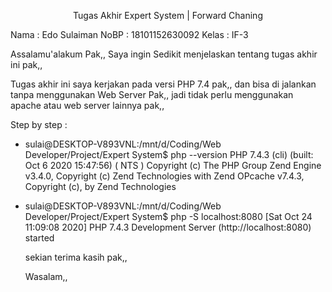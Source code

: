 <link rel="stylesheet" href="https://stackpath.bootstrapcdn.com/bootstrap/4.5.0/css/bootstrap.min.css"
  integrity="sha384-9aIt2nRpC12Uk9gS9baDl411NQApFmC26EwAOH8WgZl5MYYxFfc+NcPb1dKGj7Sk" crossorigin="anonymous">

<p align="center" class="font-weight-bolder">Tugas Akhir Expert System | Forward Chaning</p>

Nama : Edo Sulaiman
NoBP : 18101152630092
Kelas : IF-3

Assalamu'alakum Pak,,
Saya ingin Sedikit menjelaskan tentang tugas akhir ini pak,,

Tugas akhir ini saya kerjakan pada versi PHP 7.4 pak,,
dan bisa di jalankan tanpa menggunakan Web Server Pak,,
jadi tidak perlu menggunakan apache atau web server lainnya pak,,

Step by step :

- <span class="text-success">sulai@DESKTOP-V893VNL</span><span class="text-primary">:/mnt/d/Coding/Web Developer/Project/Expert System$</span> php --version
  PHP 7.4.3 (cli) (built: Oct 6 2020 15:47:56) ( NTS )
  Copyright (c) The PHP Group
  Zend Engine v3.4.0, Copyright (c) Zend Technologies
  with Zend OPcache v7.4.3, Copyright (c), by Zend Technologies

- <span class="text-success">sulai@DESKTOP-V893VNL</span><span class="text-primary">:/mnt/d/Coding/Web Developer/Project/Expert System$</span> php -S localhost:8080
  [Sat Oct 24 11:09:08 2020] PHP 7.4.3 Development Server (http://localhost:8080) started

  sekian terima kasih pak,,

  Wasalam,,
